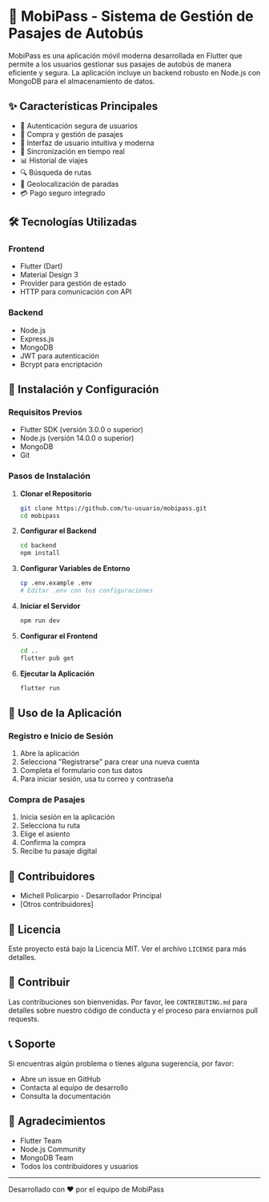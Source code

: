 # 🚌 MobiPass - Sistema de Gestión de Pasajes de Autobús

MobiPass es una aplicación móvil moderna desarrollada en Flutter que permite a los usuarios gestionar sus pasajes de autobús de manera eficiente y segura. La aplicación incluye un backend robusto en Node.js con MongoDB para el almacenamiento de datos.

## ✨ Características Principales

- 🔐 Autenticación segura de usuarios
- 🎫 Compra y gestión de pasajes
- 📱 Interfaz de usuario intuitiva y moderna
- 🔄 Sincronización en tiempo real
- 📊 Historial de viajes
- 🔍 Búsqueda de rutas
- 📍 Geolocalización de paradas
- 💳 Pago seguro integrado

## 🛠️ Tecnologías Utilizadas

### Frontend
- Flutter (Dart)
- Material Design 3
- Provider para gestión de estado
- HTTP para comunicación con API

### Backend
- Node.js
- Express.js
- MongoDB
- JWT para autenticación
- Bcrypt para encriptación

## 🚀 Instalación y Configuración

### Requisitos Previos
- Flutter SDK (versión 3.0.0 o superior)
- Node.js (versión 14.0.0 o superior)
- MongoDB
- Git

### Pasos de Instalación

1. **Clonar el Repositorio**
   ```bash
   git clone https://github.com/tu-usuario/mobipass.git
   cd mobipass
   ```

2. **Configurar el Backend**
   ```bash
   cd backend
   npm install
   ```

3. **Configurar Variables de Entorno**
   ```bash
   cp .env.example .env
   # Editar .env con tus configuraciones
   ```

4. **Iniciar el Servidor**
   ```bash
   npm run dev
   ```

5. **Configurar el Frontend**
   ```bash
   cd ..
   flutter pub get
   ```

6. **Ejecutar la Aplicación**
   ```bash
   flutter run
   ```

## 📱 Uso de la Aplicación

### Registro e Inicio de Sesión
1. Abre la aplicación
2. Selecciona "Registrarse" para crear una nueva cuenta
3. Completa el formulario con tus datos
4. Para iniciar sesión, usa tu correo y contraseña

### Compra de Pasajes
1. Inicia sesión en la aplicación
2. Selecciona tu ruta
3. Elige el asiento
4. Confirma la compra
5. Recibe tu pasaje digital

## 👥 Contribuidores

- Michell Policarpio - Desarrollador Principal
- [Otros contribuidores]

## 📄 Licencia

Este proyecto está bajo la Licencia MIT. Ver el archivo `LICENSE` para más detalles.

## 🤝 Contribuir

Las contribuciones son bienvenidas. Por favor, lee `CONTRIBUTING.md` para detalles sobre nuestro código de conducta y el proceso para enviarnos pull requests.

## 📞 Soporte

Si encuentras algún problema o tienes alguna sugerencia, por favor:
- Abre un issue en GitHub
- Contacta al equipo de desarrollo
- Consulta la documentación

## 🌟 Agradecimientos

- Flutter Team
- Node.js Community
- MongoDB Team
- Todos los contribuidores y usuarios

---

Desarrollado con ❤️ por el equipo de MobiPass
